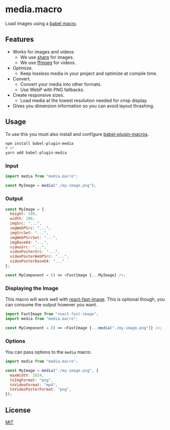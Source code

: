 # media.macro

Load images using a [babel macro](https://github.com/kentcdodds/babel-plugin-macros).

## Features

- Works for images and videos
  - We use [sharp](https://sharp.pixelplumbing.com/) for images.
  - We use [ffmpeg](https://www.ffmpeg.org/) for videos.
- Optimize.
  - Keep lossless media in your project and optimize at compile time.
- Convert.
  - Convert your media into other formats.
  - Use WebP with PNG fallbacks.
- Create responsive sizes.
  - Load media at the lowest resolution needed for crisp display.
- Gives you dimension information so you can avoid layout thrashing.

## Usage

To use this you must also install and configure [babel-plugin-macros](https://github.com/kentcdodds/babel-plugin-macros).

```bash
npm install babel-plugin-media
# or
yarn add babel-plugin-media
```

### Input

```js
import media from "media.macro";

const MyImage = media("./my-image.png");
```

### Output

```js
const MyImage = {
  height: 100,
  width: 100,
  imgSrc: "...",
  imgWebPSrc: "...",
  imgSrcSet: "...",
  imgWebPSrcSet: "...",
  imgBase64: "...",
  videoSrc: "...",
  videoPosterSrc: "...",
  videoPosterWebPSrc: "...",
  videoPosterBase64: "..."
};

const MyComponent = () => <FastImage {...MyImage} />;
```

### Displaying the Image

This macro will work well with [react-fast-image](https://github.com/DylanVann/react-fast-image).
This is optional though, you can consume the output however you want.

```js
import FastImage from "react-fast-image";
import media from "media.macro";

const MyComponent = () => <FastImage {...media("./my-image.png")} />;
```

### Options

You can pass options to the `media` macro.

```js
import media from "media.macro";

const MyImage = media("./my-image.png", {
  maxWidth: 1024,
  toImgFormat: "png",
  toVideoFormat: "mp4",
  toVideoPosterFormat: "png",
});
```

## License

[MIT](LICENSE)
